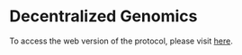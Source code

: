 # Decentralized Genomics

To access the web version of the protocol, please visit [here](https://decentralizedgenomics.notion.site/Decentralized-Differential-Gene-Analysis-2759a5c597a380c8a05cddb933530075?pvs=73).
